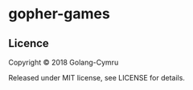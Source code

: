 # gopher-games


## Licence

Copyright ©‎ 2018 Golang-Cymru

Released under MIT license, see LICENSE for details.
